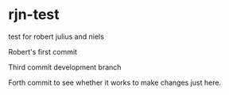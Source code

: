 # rjn-test
test for robert julius and niels

Robert's first commit

Third commit development branch

Forth commit to see whether it works to make changes just here. 